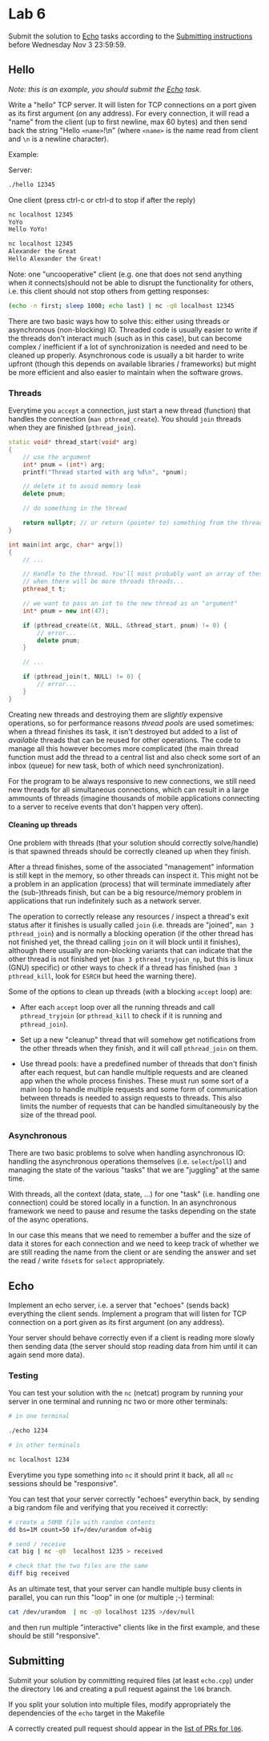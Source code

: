 Lab 6
=====

Submit the solution to [Echo](#echo) tasks according to the
[Submitting instructions](#submitting) before Wednesday Nov 3 23:59:59.


Hello
-----

*Note: this is an example, you should submit the [Echo](#echo) task.*

Write a "hello" TCP server. It will listen for TCP connections on a port given
as its first argument (on any address). For every connection, it will read a
"name" from the client (up to first newline, max 60 bytes) and then send
back the string "Hello `<name>`!\n" (where `<name>` is the name read from client
and `\n` is a newline character).

Example:

Server:

```sh
./hello 12345
```

One client (press ctrl-c or ctrl-d to stop if after the reply)
```sh
nc localhost 12345
YoYo
Hello YoYo!
```

```sh
nc localhost 12345
Alexander the Great
Hello Alexander the Great!
```

Note: one "uncooperative" client (e.g. one that does not send anything when it
connects)should not be able to disrupt the functionality for others, i.e. this
client should not stop others from getting responses:

```sh
(echo -n first; sleep 1000; echo last) | nc -q0 localhost 12345
```

There are two basic ways how to solve this: either using threads or asynchronous
(non-blocking) IO. Threaded code is usually easier to write if the threads don't
interact much  (such as in this case), but can become complex / inefficient if a
lot of synchronization is needed and need to be cleaned up properly.
Asynchronous code is usually a bit harder to write upfront (though this depends
on available libraries / frameworks) but might be more efficient and also easier
to maintain when the software grows.

### Threads

Everytime you `accept` a connection, just start a new thread (function) that
handles the connection (`man pthread_create`). You should `join` threads when
they are finished (`pthread_join`).

```c++
static void* thread_start(void* arg)
{
	// use the argument
	int* pnum = (int*) arg;
	printf("Thread started with arg %d\n", *pnum);

	// delete it to avoid memory leak
	delete pnum;

	// do something in the thread

	return nullptr; // or return (pointer to) something from the thread
}

int main(int argc, char* argv[])
{
	// ...

	// Handle to the thread. You'll most probably want an array of these
	// when there will be more threads threads...
	pthread_t t;

	// we want to pass an int to the new thread as an "argument"
	int* pnum = new int(47);

	if (pthread_create(&t, NULL, &thread_start, pnum) != 0) {
		// error...
		delete pnum;
	}

	// ...

	if (pthread_join(t, NULL) != 0) {
		// error...
	}
}
```

Creating new threads and destroying them are *slightly* expensive operations,
so for performance reasons *thread pools* are used sometimes: when a thread
finishes its task, it isn't destroyed but added to a list of *available* threads
that can be reused for other operations. The code to manage all this however
becomes more complicated (the main thread function must add the thread to a
central list and also check some sort of an inbox (queue) for new task, both of
which need synchronization).

For the program to be always responsive to new connections, we still need new
threads for all simultaneous connections, which can result in a large ammounts
of threads (imagine thousands of mobile applications connecting to a server to
receive events that don't happen very often).

#### Cleaning up threads

One problem with threads (that your solution should correctly solve/handle) is
that spawned threads should be correctly cleaned up when they finish.

After a thread finishes, some of the associated "management" information is
still kept in the memory, so other threads can inspect it. This might not be
a problem in an application (process) that will terminate immediately after the
(sub-)threads finish, but can be a big resource/memory problem in applications
that run indefinitely such as a network server.

The operation to correctly release any resources / inspect a thread's exit status
after it finishes is usually called `join` (i.e. threads are "joined", `man 3
pthread_join`) and is
normally a blocking operation (if the other thread has not finished yet, the
thread calling `join` on it will block until it finishes), although there
usually are non-blocking variants that can indicate that the other thread is not
finished yet (`man 3 pthread_tryjoin_np`, but this is linux (GNU) specific) or
other ways to check if a thread has finished (`man 3 pthread_kill`, look for
`ESRCH` but heed the warning there).

Some of the options to clean up threads (with a blocking `accept` loop) are:

- After each `accept` loop over all the running threads and call
  `pthread_tryjoin` (or `pthread_kill` to check if it is running and
  `pthread_join`).

- Set up a new "cleanup" thread that will somehow get notifications from the
  other threads when they finish, and it will call `pthread_join` on them.

- Use thread pools: have a predefined number of threads that don't finish after
  each request, but can handle multiple requests and are cleaned app when the
  whole process finishes. These must run some sort of a main loop to handle
  multiple requests and some form of communication between threads is needed to
  assign requests to threads. This also limits the number of requests that can
  be handled simultaneously by the size of the thread pool.

### Asynchronous

There are two basic problems to solve when handling asynchronous IO:
handling the asynchronous operations themselves (i.e. `select`/`poll`)
and managing the state of the various "tasks" that we are "juggling" at the same
time.

With threads, all the context (data, state, ...) for one "task" (i.e. handling
one connection) could be stored locally in a function. In an asynchronous
framework we need to pause and resume the tasks depending on the state of the
async operations.

In our case this means that we need to remember a buffer and the size of data it
stores for each connection and we need to keep track of whether we are still
reading the name from the client or are sending the answer and set the read /
write `fdset`s for `select` appropriately.

Echo
------

Implement an echo server, i.e. a server that "echoes" (sends back) everything
the client sends. Implement a program that will listen for TCP connection on a
port given as its first argument (on any address).

Your server should behave correctly even if a client is reading more slowly
then sending data (the server should stop reading data from him until it can
again send more data).

### Testing

You can test your solution with the `nc` (netcat) program by running your server
in one terminal and running nc two or more other terminals:

```sh
# in one terminal

./echo 1234

# in other terminals

nc localhost 1234
```

Everytime you type something into `nc` it should print it back,
all all `nc` sessions should be "responsive".

You can test that your server correctly "echoes" everythin back, by sending a big
random file and verifying that you received it correctly:

```sh
# create a 50MB file with random contents
dd bs=1M count=50 if=/dev/urandom of=big

# send / receive
cat big | nc -q0  localhost 1235 > received

# check that the two files are the same
diff big received
```

As an ultimate test, that your server can handle multiple busy clients in parallel,
you can run this "loop" in one (or multiple ;-) terminal:

```sh
cat /dev/urandom  | nc -q0 localhost 1235 >/dev/null
```

and then run multiple "interactive" clients like in the first example, and these
should be still "responsive".



Submitting
----------

Submit your solution by committing required files (at least `echo.cpp`)
under the directory `l06` and creating a pull request against the `l06` branch.

If you split your solution into multiple files, modify appropriately the
dependencies of the `echo` target in the Makefile

A correctly created pull request should appear in the
[list of PRs for `l06`](https://github.com/pulls?utf8=%E2%9C%93&q=is%3Aopen+is%3Apr+user%3AFMFI-UK-2-AIN-118+base%3Al06).
